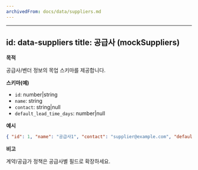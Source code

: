 ```yaml
---
archivedFrom: docs/data/suppliers.md
---
```


---
id: data-suppliers
title: 공급사 (mockSuppliers)
---

**목적**

공급사/벤더 정보의 목업 스키마를 제공합니다.

**스키마(예)**

- `id`: number|string
- `name`: string
- `contact`: string|null
- `default_lead_time_days`: number|null

**예시**

```json
{ "id": 1, "name": "공급사1", "contact": "supplier@example.com", "default_lead_time_days": 7 }
```

**비고**

계약/공급가 정책은 공급사별 필드로 확장하세요.
